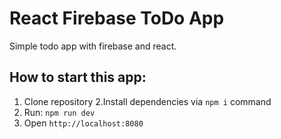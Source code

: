 # React Firebase ToDo App
Simple todo app with firebase and react.

## How to start this app:
1. Clone repository
2.Install dependencies via `npm i` command
3. Run: `npm run dev`
4. Open `http://localhost:8080`


